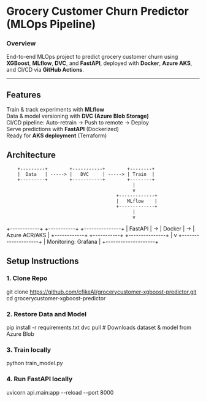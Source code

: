 # Grocery Customer Churn Predictor (MLOps Pipeline)

### Overview
End-to-end MLOps project to predict grocery customer churn using **XGBoost**, **MLflow**, **DVC**, and **FastAPI**, deployed with **Docker**, **Azure AKS**, and CI/CD via **GitHub Actions**.

---

## Features
Train & track experiments with **MLflow**  
Data & model versioning with **DVC (Azure Blob Storage)**  
CI/CD pipeline: Auto-retrain → Push to remote → Deploy  
Serve predictions with **FastAPI** (Dockerized)  
Ready for **AKS deployment** (Terraform)

## **Architecture**

        +---------+        +-----------+        +--------+
        |  Data   | -----> |   DVC     | -----> | Train  |
        +---------+        +-----------+        +--------+
                                                  |
                                                  v
                                            +-------------+
                                            |   MLflow    |
                                            +-------------+
                                                  |
                                                  v
   +------------+    +-----------+    +---------------+
   |  FastAPI   | -> |  Docker   | -> | Azure ACR/AKS |
   +------------+    +-----------+    +---------------+
                                                  |
                                                  v
                                        +--------------------+
                                        | Monitoring: Grafana |
                                        +--------------------+


## **Setup Instructions**

### 1. Clone Repo
git clone https://github.com/cfikeAI/grocerycustomer-xgboost-predictor.git
cd grocerycustomer-xgboost-predictor


### 2. Restore Data and Model
pip install -r requirements.txt
dvc pull  # Downloads dataset & model from Azure Blob

### 3. Train locally 
python train_model.py

### 4. Run FastAPI locally
uvicorn api.main:app --reload --port 8000
